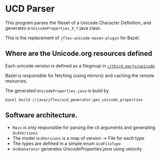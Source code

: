 # UCD Parser

This program parses the fileset of a Unicode Character Definition,
and generates a `UnicodeProperties_X_Y` java class.

This is the replacement of `jflex-unicode-maven-plugin` for Bazel.

## Where are the Unicode.org resources defined

Each unicode version is defined as a filegroup in
[`//third_party/unicode`](../../../third_party/unicode).

Bazel is responsible for fetching (using mirrors) and caching the remote resources.

The generated `UnicodeProperties.java` is build by

    bazel build //java/jflex/ucd_generator:gen_unicode_properties

## Software architecture.

* `Main` is only responsible for parsing the cli arguments
  and generating `UcdVersions`
* The model `UcdVersions` is a map of version → File for each type
* The types are defined in a simple enum `UcdFileType`
* `UcdGenerator` generates _UnicodeProperties.java_ using velocity
